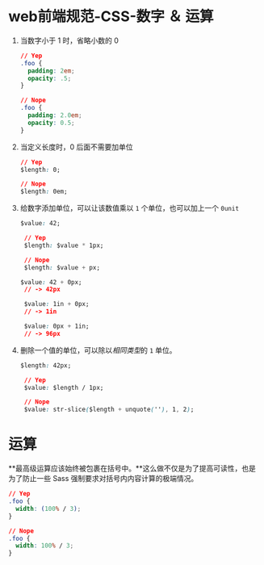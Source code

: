 # web前端规范-CSS-数字 ＆ 运算

1. 当数字小于 1 时，省略小数的 0 
   ```css
   // Yep
   .foo {
     padding: 2em;
     opacity: .5;
   }

   // Nope
   .foo {
     padding: 2.0em;
     opacity: 0.5;
   }
   ```

2. 当定义长度时，0 后面不需要加单位
   ```css
   // Yep
   $length: 0;

   // Nope
   $length: 0em;
   ```

3. 给数字添加单位，可以让该数值乘以 `1` 个单位，也可以加上一个 `0unit`
   ```css
   $value: 42;

    // Yep
    $length: $value * 1px;

    // Nope
    $length: $value + px;
   ```
   ```css
   $value: 42 + 0px;
    // -> 42px

    $value: 1in + 0px;
    // -> 1in

    $value: 0px + 1in;
    // -> 96px
   ```
4. 删除一个值的单位，可以除以*相同类型*的 `1` 单位。
   ```css
   $length: 42px;

    // Yep
    $value: $length / 1px;

    // Nope
    $value: str-slice($length + unquote(''), 1, 2);
   ```

# 运算

**最高级运算应该始终被包裹在括号中。**这么做不仅是为了提高可读性，也是为了防止一些 Sass 强制要求对括号内内容计算的极端情况。
```css
// Yep
.foo {
  width: (100% / 3);
}

// Nope
.foo {
  width: 100% / 3;
}
```